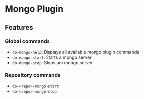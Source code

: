 # Mongo Plugin

## Features

### Global commands

* `do-mongo-help`: Displays all available mongo plugin commands
* `do-mongo-start`: Starts a mongo server
* `do-mongo-stop`: Stops am mongo server

### Repository commands

* `do-<repo>-mongo-start`
* `do-<repo>-mongo-stop`


